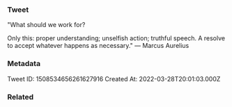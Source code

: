 ### Tweet
"What should we work for?

Only this: proper understanding; unselfish action; truthful speech. A resolve to accept whatever happens as necessary." — Marcus Aurelius

### Metadata
Tweet ID: 1508534656261627916
Created At: 2022-03-28T20:01:03.000Z

### Related

